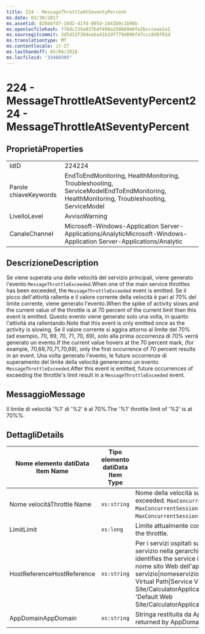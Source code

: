 ```yaml
---
title: 224 - MessageThrottleAtSeventyPercent
ms.date: 03/30/2017
ms.assetid: 82bbbfd7-10d2-41fd-805d-2443b0c1b96b
ms.openlocfilehash: f70dc235e037b4f490a25866940fe2bccceae2a1
ms.sourcegitcommit: 3d5d33f384eeba41b2dff79d096f47ccc8d8f03d
ms.translationtype: MT
ms.contentlocale: it-IT
ms.lasthandoff: 05/04/2018
ms.locfileid: "33460395"
---
```

# <a name="224---messagethrottleatseventypercent"></a><span data-ttu-id="9a5a8-102">224 - MessageThrottleAtSeventyPercent</span><span class="sxs-lookup"><span data-stu-id="9a5a8-102">224 - MessageThrottleAtSeventyPercent</span></span>
## <a name="properties"></a><span data-ttu-id="9a5a8-103">Proprietà</span><span class="sxs-lookup"><span data-stu-id="9a5a8-103">Properties</span></span>  
  
|||  
|-|-|  
|<span data-ttu-id="9a5a8-104">Id</span><span class="sxs-lookup"><span data-stu-id="9a5a8-104">ID</span></span>|<span data-ttu-id="9a5a8-105">224</span><span class="sxs-lookup"><span data-stu-id="9a5a8-105">224</span></span>|  
|<span data-ttu-id="9a5a8-106">Parole chiave</span><span class="sxs-lookup"><span data-stu-id="9a5a8-106">Keywords</span></span>|<span data-ttu-id="9a5a8-107">EndToEndMonitoring, HealthMonitoring, Troubleshooting, ServiceModel</span><span class="sxs-lookup"><span data-stu-id="9a5a8-107">EndToEndMonitoring, HealthMonitoring, Troubleshooting, ServiceModel</span></span>|  
|<span data-ttu-id="9a5a8-108">Livello</span><span class="sxs-lookup"><span data-stu-id="9a5a8-108">Level</span></span>|<span data-ttu-id="9a5a8-109">Avviso</span><span class="sxs-lookup"><span data-stu-id="9a5a8-109">Warning</span></span>|  
|<span data-ttu-id="9a5a8-110">Canale</span><span class="sxs-lookup"><span data-stu-id="9a5a8-110">Channel</span></span>|<span data-ttu-id="9a5a8-111">Microsoft-Windows-Application Server-Applications/Analytic</span><span class="sxs-lookup"><span data-stu-id="9a5a8-111">Microsoft-Windows-Application Server-Applications/Analytic</span></span>|  
  
## <a name="description"></a><span data-ttu-id="9a5a8-112">Descrizione</span><span class="sxs-lookup"><span data-stu-id="9a5a8-112">Description</span></span>  
 <span data-ttu-id="9a5a8-113">Se viene superata una delle velocità del servizio principali, viene generato l'evento `MessageThrottleExceeded`.</span><span class="sxs-lookup"><span data-stu-id="9a5a8-113">When one of the main service throttles has been exceeded, the `MessageThrottleExceeded` event is emitted.</span></span> <span data-ttu-id="9a5a8-114">Se il picco dell'attività rallenta e il valore corrente della velocità è pari al 70% del limite corrente, viene generato l'evento.</span><span class="sxs-lookup"><span data-stu-id="9a5a8-114">When the spike of activity slows and the current value of the throttle is at 70 percent of the current limit then this event is emitted.</span></span> <span data-ttu-id="9a5a8-115">Questo evento viene generato solo una volta, in quanto l'attività sta rallentando.</span><span class="sxs-lookup"><span data-stu-id="9a5a8-115">Note that this event is only emitted once as the activity is slowing.</span></span> <span data-ttu-id="9a5a8-116">Se il valore corrente si aggira attorno al limite del 70% (ad esempio, 70, 69, 70, 71, 70, 69), solo alla prima occorrenza di 70% verrà generato un evento.</span><span class="sxs-lookup"><span data-stu-id="9a5a8-116">If the current value hovers at the 70 percent mark, (for example, 70,69,70,71,70,69), only the first occurrence of 70 percent results in an event.</span></span> <span data-ttu-id="9a5a8-117">Una volta generato l'evento, le future occorrenze di superamento del limite della velocità genereranno un evento `MessageThrottleExceeded`.</span><span class="sxs-lookup"><span data-stu-id="9a5a8-117">After this event is emitted, future occurrences of exceeding the throttle's limit result in a `MessageThrottleExceeded` event.</span></span>  
  
## <a name="message"></a><span data-ttu-id="9a5a8-118">Messaggio</span><span class="sxs-lookup"><span data-stu-id="9a5a8-118">Message</span></span>  
 <span data-ttu-id="9a5a8-119">Il limite di velocità '%1' di '%2' è al 70%.</span><span class="sxs-lookup"><span data-stu-id="9a5a8-119">The '%1' throttle limit of '%2' is at 70%%.</span></span>  
  
## <a name="details"></a><span data-ttu-id="9a5a8-120">Dettagli</span><span class="sxs-lookup"><span data-stu-id="9a5a8-120">Details</span></span>  
  
|<span data-ttu-id="9a5a8-121">Nome elemento dati</span><span class="sxs-lookup"><span data-stu-id="9a5a8-121">Data Item Name</span></span>|<span data-ttu-id="9a5a8-122">Tipo elemento dati</span><span class="sxs-lookup"><span data-stu-id="9a5a8-122">Data Item Type</span></span>|<span data-ttu-id="9a5a8-123">Descrizione</span><span class="sxs-lookup"><span data-stu-id="9a5a8-123">Description</span></span>|  
|--------------------|--------------------|-----------------|  
|<span data-ttu-id="9a5a8-124">Nome velocità</span><span class="sxs-lookup"><span data-stu-id="9a5a8-124">Throttle Name</span></span>|`xs:string`|<span data-ttu-id="9a5a8-125">Nome della velocità superata:</span><span class="sxs-lookup"><span data-stu-id="9a5a8-125">The name of the throttle that has been exceeded.</span></span> <span data-ttu-id="9a5a8-126">`MaxConcurrentCalls`, `MaxConcurrentInstances` o `MaxConcurrentSessions`,</span><span class="sxs-lookup"><span data-stu-id="9a5a8-126">Either `MaxConcurrentCalls`, `MaxConcurrentInstances`, or `MaxConcurrentSessions`,</span></span>|  
|<span data-ttu-id="9a5a8-127">Limit</span><span class="sxs-lookup"><span data-stu-id="9a5a8-127">Limit</span></span>|`xs:long`|<span data-ttu-id="9a5a8-128">Limite attualmente configurato della velocità.</span><span class="sxs-lookup"><span data-stu-id="9a5a8-128">The currently configured limit of the throttle.</span></span>|  
|<span data-ttu-id="9a5a8-129">HostReference</span><span class="sxs-lookup"><span data-stu-id="9a5a8-129">HostReference</span></span>|`xs:string`|<span data-ttu-id="9a5a8-130">Per i servizi ospitati su Web, questo campo identifica in modo univoco il servizio nella gerarchia Web.</span><span class="sxs-lookup"><span data-stu-id="9a5a8-130">For Web-hosted services, this field uniquely identifies the service in the Web hierarchy.</span></span> <span data-ttu-id="9a5a8-131">Il formato viene definito come ' nome sito Web dell'applicazione virtuale percorso&#124;percorso virtuale servizio&#124;nomeservizio '.</span><span class="sxs-lookup"><span data-stu-id="9a5a8-131">Its format is defined as 'Web Site Name Application Virtual Path&#124;Service Virtual Path&#124;ServiceName'.</span></span> <span data-ttu-id="9a5a8-132">Esempio: ' Default Web Site/CalculatorApplication&#124;/CalculatorService.svc&#124;CalculatorService'.</span><span class="sxs-lookup"><span data-stu-id="9a5a8-132">Example: 'Default Web Site/CalculatorApplication&#124;/CalculatorService.svc&#124;CalculatorService'.</span></span>|  
|<span data-ttu-id="9a5a8-133">AppDomain</span><span class="sxs-lookup"><span data-stu-id="9a5a8-133">AppDomain</span></span>|`xs:string`|<span data-ttu-id="9a5a8-134">Stringa restituita da AppDomain.CurrentDomain.FriendlyName.</span><span class="sxs-lookup"><span data-stu-id="9a5a8-134">The string returned by AppDomain.CurrentDomain.FriendlyName.</span></span>|
